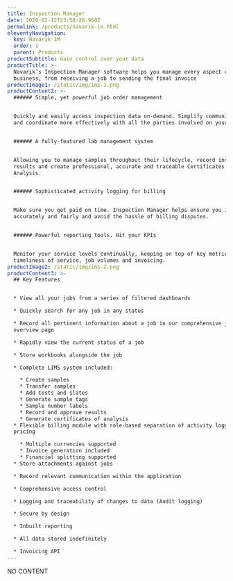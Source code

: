 ```yaml
---
title: Inspection Manager
date: 2020-02-12T23:58:26.968Z
permalink: /products/navarik-im.html
eleventyNavigation:
  key: Navarik IM
  order: 1
  parent: Products
productSubtitle: Gain control over your data
productTitle: >-
  Navarik’s Inspection Manager software helps you manage every aspect of your
  business, from receiving a job to sending the final invoice
productImage1: /static/img/ims-1.png
productContent2: >-
  ###### Simple, yet powerful job order management


  Quickly and easily access inspection data on-demand. Simplify communication
  and coordinate more effectively with all the parties involved on your job.


  ###### A fully-featured lab management system


  Allowing you to manage samples throughout their lifecycle, record inspection
  results and create professional, accurate and traceable Certificates of
  Analysis.


  ###### Sophisticated activity logging for billing


  Make sure you get paid on time. Inspection Manager helps ensure you invoice
  accurately and fairly and avoid the hassle of billing disputes.


  ###### Powerful reporting tools. Hit your KPIs


  Monitor your service levels continually, keeping on top of key metrics such as
  timeliness of service, job volumes and invoicing.
productImage2: /static/img/ims-2.png
productContent3: >-
  ## Key Features


  * View all your jobs from a series of filtered dashboards

  * Quickly search for any job in any status

  * Record all pertinent information about a job in our comprehensive job order
  overview page

  * Rapidly view the current status of a job

  * Store workbooks alongside the job

  * Complete LIMS system included:

    * Create samples
    * Transfer samples
    * Add tests and slates
    * Generate sample tags
    * Sample number labels
    * Record and approve results
    * Generate certificates of analysis
  * Flexible billing module with role-based separation of activity logging and
  pricing

    * Multiple currencies supported
    * Invoice generation included
    * Financial splitting supported
  * Store attachments against jobs

  * Record relevant communication within the application

  * Comprehensive access control

  * Logging and traceability of changes to data (Audit logging)

  * Secure by design

  * Inbuilt reporting

  * All data stored indefinitely

  * Invoicing API
---
```

NO CONTENT
